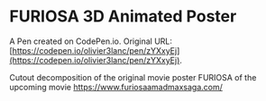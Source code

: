 # FURIOSA 3D Animated Poster

A Pen created on CodePen.io. Original URL: [https://codepen.io/olivier3lanc/pen/zYXxyEj](https://codepen.io/olivier3lanc/pen/zYXxyEj).

Cutout decomposition of the original movie poster FURIOSA of the upcoming movie https://www.furiosaamadmaxsaga.com/